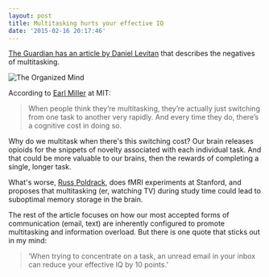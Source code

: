 ```yaml
---
layout: post
title: Multitasking hurts your effective IQ
date: '2015-02-16 20:17:46'
---
```


[The Guardian has an article by Daniel Levitan](http://www.theguardian.com/science/2015/jan/18/modern-world-bad-for-brain-daniel-j-levitin-organized-mind-information-overload) that describes the negatives of multitasking. 

![The Organized Mind](http://ecx.images-amazon.com/images/I/41fd-uSM0QL._AA160_.jpg)

According to [Earl Miller](http://www.ekmiller.org/) at MIT: 
>When people think they’re multitasking, they’re actually just switching from one task to another very rapidly. And every time they do, there’s a cognitive cost in doing so.

Why do we multitask when there's this switching cost? Our brain releases opioids for the snippets of novelty associated with each individual task. And that could be more valuable to our brains, then the rewards of completing a single, longer task.

What's worse, [Russ Poldrack](https://poldracklab.stanford.edu/), does fMRI experiments at Stanford, and proposes that multitasking (er, watching TV) during study time could lead to suboptimal memory storage in the brain.

The rest of the article focuses on how our most accepted forms of communication (email, text) are inherently configured to promote multitasking and information overload. But there is one quote that sticks out in my mind:

>‘When trying to concentrate on a task, an unread email in your inbox can reduce your effective IQ by 10 points.’

